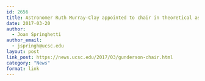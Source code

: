 ```yaml
---
id: 2656
title: Astronomer Ruth Murray-Clay appointed to chair in theoretical astrophysics
date: 2017-03-20
author:
  - Joan Springhetti
author_email:
  - jspringh@ucsc.edu
layout: post
link_post: https://news.ucsc.edu/2017/03/gunderson-chair.html
category: "News"
format: link
---
```

